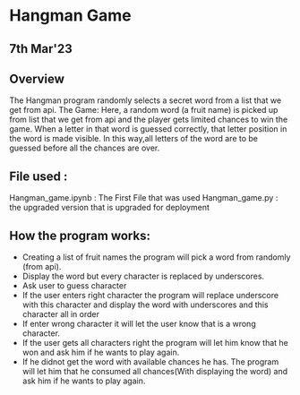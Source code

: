 # **Hangman Game**
## **7th Mar'23**
## **Overview**
The Hangman program randomly selects a secret word from a list that we get from api.
The Game: Here, a random word (a fruit name) is picked up from list that we get from api and the player gets limited chances to win the game.
When a letter in that word is guessed correctly, that letter position in the word is made visible. In this way,all letters of the word are to be guessed before all the chances are over.
## **File used :**
Hangman_game.ipynb : The First File that was used 
Hangman_game.py : the upgraded version that is upgraded for deployment
## **How the program works:**
* Creating a list of fruit names the program will pick a word from randomly (from api).
* Display the word but every character is replaced by underscores.
* Ask user to guess character 
* If the user enters right character the program will replace underscore with this character and display the word with underscores and this character all in order
* If enter wrong character it will let the user know that is a wrong character.
* If the user gets all characters right the program will let him know that he won and ask him if he wants to play again.
* If he didnot get the word with available chances he has. The program will let him that he consumed all chances(With displaying the word) and ask him if he wants to play again.
